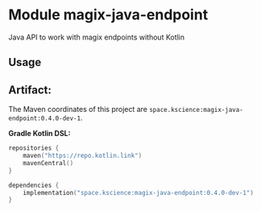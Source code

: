 # Module magix-java-endpoint

Java API to work with magix endpoints without Kotlin

## Usage

## Artifact:

The Maven coordinates of this project are `space.kscience:magix-java-endpoint:0.4.0-dev-1`.

**Gradle Kotlin DSL:**
```kotlin
repositories {
    maven("https://repo.kotlin.link")
    mavenCentral()
}

dependencies {
    implementation("space.kscience:magix-java-endpoint:0.4.0-dev-1")
}
```
